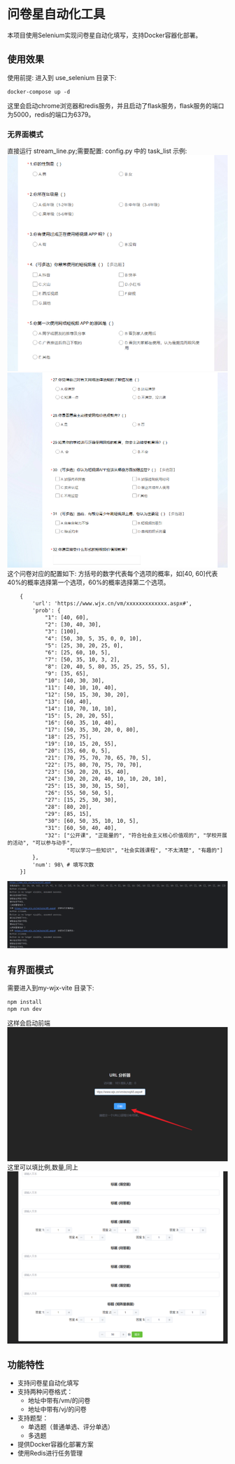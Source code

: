 # 问卷星自动化工具
本项目使用Selenium实现问卷星自动化填写，支持Docker容器化部署。
## 使用效果
使用前提:
进入到 use_selenium 目录下:
```
docker-compose up -d
```
这里会启动chrome浏览器和redis服务，并且启动了flask服务，flask服务的端口为5000，redis的端口为6379。
### 无界面模式
直接运行 stream_line.py;需要配置: config.py 中的 task_list
示例:
![img_1.png](img_1.png)
![img_2.png](img_2.png)
这个问卷对应的配置如下: 方括号的数字代表每个选项的概率，如[40, 60]代表40%的概率选择第一个选项，60%的概率选择第二个选项。
```task_list = [
    {
        'url': 'https://www.wjx.cn/vm/xxxxxxxxxxxxx.aspx#',
        'prob': {
            "1": [40, 60],
            "2": [30, 40, 30],
            "3": [100],
            "4": [50, 30, 5, 35, 0, 0, 10],
            "5": [25, 30, 20, 25, 0],
            "6": [25, 60, 10, 5],
            "7": [50, 35, 10, 3, 2],
            "8": [20, 40, 5, 80, 35, 25, 25, 55, 5],
            "9": [35, 65],
            "10": [40, 30, 30],
            "11": [40, 10, 10, 40],
            "12": [50, 15, 30, 30, 20],
            "13": [60, 40],
            "14": [10, 70, 10, 10],
            "15": [5, 20, 20, 55],
            "16": [60, 35, 10, 40],
            "17": [50, 35, 30, 20, 0, 80],
            "18": [25, 75],
            "19": [10, 15, 20, 55],
            "20": [35, 60, 0, 5],
            "21": [70, 75, 70, 70, 65, 70, 5],
            "22": [75, 80, 70, 75, 70, 70],
            "23": [50, 20, 20, 15, 40],
            "24": [30, 20, 20, 40, 10, 10, 20, 10],
            "25": [15, 30, 30, 15, 50],
            "26": [55, 50, 50, 5],
            "27": [15, 25, 30, 30],
            "28": [80, 20],
            "29": [85, 15],
            "30": [60, 50, 35, 10, 10, 5],
            "31": [60, 50, 40, 40],
            "32": ["公开课", "正能量的", "符合社会主义核心价值观的", "学校开展的活动", "可以参与动手",
                   "可以学习一些知识", "社会实践课程", "不太清楚", "有趣的"]
        },
        'num': 98\ # 填写次数
    }]
```
    
![img.png](img.png)

## 有界面模式
需要进入到my-wjx-vite 目录下:
```angular2html
npm install
npm run dev
```
这样会启动前端
![img_3.png](img_3.png)
这里可以填比例,数量,同上
![img_4.png](img_4.png)
## 功能特性

- 支持问卷星自动化填写
- 支持两种问卷格式：
  - 地址中带有/vm/的问卷
  - 地址中带有/vj/的问卷
- 支持题型：
  - 单选题（普通单选、评分单选）
  - 多选题
- 提供Docker容器化部署方案
- 使用Redis进行任务管理

